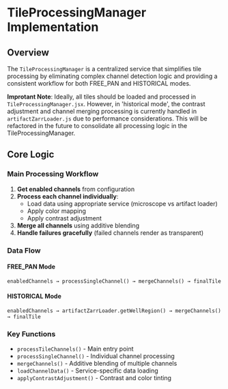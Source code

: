 # TileProcessingManager Implementation

## Overview

The `TileProcessingManager` is a centralized service that simplifies tile processing by eliminating complex channel detection logic and providing a consistent workflow for both FREE_PAN and HISTORICAL modes.

**Improtant Note**: Ideally, all tiles should be loaded and processed in `TileProcessingManager.jsx`. However, in 'historical mode', the contrast adjustment and channel merging processing is currently handled in `artifactZarrLoader.js` due to performance considerations. This will be refactored in the future to consolidate all processing logic in the TileProcessingManager.

## Core Logic

### Main Processing Workflow
1. **Get enabled channels** from configuration
2. **Process each channel individually**:
   - Load data using appropriate service (microscope vs artifact loader)
   - Apply color mapping
   - Apply contrast adjustment
3. **Merge all channels** using additive blending
4. **Handle failures gracefully** (failed channels render as transparent)

### Data Flow

#### FREE_PAN Mode
```
enabledChannels → processSingleChannel() → mergeChannels() → finalTile
```

#### HISTORICAL Mode  
```
enabledChannels → artifactZarrLoader.getWellRegion() → mergeChannels() → finalTile
```

### Key Functions
- `processTileChannels()` - Main entry point
- `processSingleChannel()` - Individual channel processing
- `mergeChannels()` - Additive blending of multiple channels
- `loadChannelData()` - Service-specific data loading
- `applyContrastAdjustment()` - Contrast and color tinting
